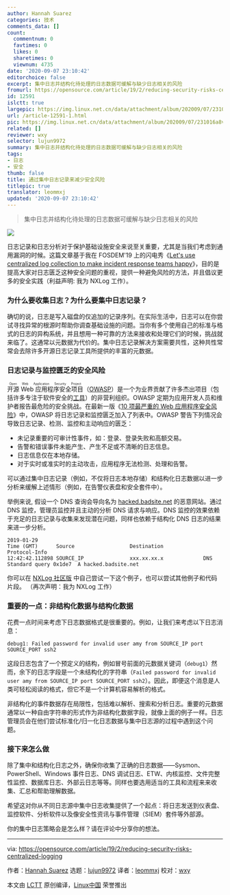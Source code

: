 ```yaml
---
author: Hannah Suarez
categories: 技术
comments_data: []
count:
  commentnum: 0
  favtimes: 0
  likes: 0
  sharetimes: 0
  viewnum: 4735
date: '2020-09-07 23:10:42'
editorchoice: false
excerpt: 集中日志并结构化待处理的日志数据可缓解与缺少日志相关的风险
fromurl: https://opensource.com/article/19/2/reducing-security-risks-centralized-logging
id: 12591
islctt: true
largepic: https://img.linux.net.cn/data/attachment/album/202009/07/231016a8v8gva9gmc5hgv9.jpg
url: /article-12591-1.html
pic: https://img.linux.net.cn/data/attachment/album/202009/07/231016a8v8gva9gmc5hgv9.jpg.thumb.jpg
related: []
reviewer: wxy
selector: lujun9972
summary: 集中日志并结构化待处理的日志数据可缓解与缺少日志相关的风险
tags:
- 日志
- 安全
thumb: false
title: 通过集中日志记录来减少安全风险
titlepic: true
translator: leommxj
updated: '2020-09-07 23:10:42'
---
```



> 
> 集中日志并结构化待处理的日志数据可缓解与缺少日志相关的风险
> 
> 
> 


![](/data/attachment/album/202009/07/231016a8v8gva9gmc5hgv9.jpg)


日志记录和日志分析对于保护基础设施安全来说至关重要，尤其是当我们考虑到通用漏洞的时候。这篇文章基于我在 FOSDEM'19 上的闪电秀《[Let's use centralized log collection to make incident response teams happy](https://fosdem.org/2019/schedule/event/lets_use_centralized_log_collection_to_make_incident_response_teams_happy/)》，目的是提高大家对日志匮乏这种安全问题的重视，提供一种避免风险的方法，并且倡议更多的安全实践（利益声明: 我为 NXLog 工作）。


### 为什么要收集日志？为什么要集中日志记录？


确切的说，日志是写入磁盘的仅追加的记录序列。在实际生活中，日志可以在你尝试寻找异常的根源时帮助你调查基础设施的问题。当你有多个使用自己的标准与格式的日志的异构系统，并且想用一种可靠的方法来接收和处理它们的时候，挑战就来临了。这通常以元数据为代价的。集中日志记录解决方案需要共性，这种共性常常会去除许多开源日志记录工具所提供的丰富的元数据。


### 日志记录与监控匮乏的安全风险


<ruby> 开源 Web 应用程序安全项目 <rt>  Open Web Application Security Project </rt></ruby>（[OWASP](https://www.owasp.org/index.php/Main_Page)）是一个为业界贡献了许多杰出项目（包括许多专注于软件安全的[工具](https://github.com/OWASP)）的非营利组织。OWASP 定期为应用开发人员和维护者报告最危险的安全挑战。在最新一版《[10 项最严重的 Web 应用程序安全风险](https://www.owasp.org/index.php/Top_10-2017_Top_10)》中，OWASP 将日志记录和监控匮乏加入了列表中。OWASP 警告下列情况会导致日志记录、检测、监控和主动响应的匮乏：


* 未记录重要的可审计性事件，如：登录、登录失败和高额交易。
* 告警和错误事件未能产生、产生不足或不清晰的日志信息。
* 日志信息仅在本地存储。
* 对于实时或准实时的主动攻击，应用程序无法检测、处理和告警。


可以通过集中日志记录（例如，不仅将日志本地存储）和结构化日志数据以进一步分析来缓解上述情形（例如，在告警仪表盘和安全套件中）。


举例来说, 假设一个 DNS 查询会导向名为 [hacked.badsite.net](http://hacked.badsite.net) 的恶意网站。通过 DNS 监控，管理员监控并且主动的分析 DNS 请求与响应。DNS 监控的效果依赖于充足的日志记录与收集来发现潜在问题，同样也依赖于结构化 DNS 日志的结果来进一步分析。



```
2019-01-29
Time (GMT)      Source                  Destination             Protocol-Info
12:42:42.112898 SOURCE_IP               xxx.xx.xx.x             DNS     Standard query 0x1de7  A hacked.badsite.net

```

你可以在 [NXLog 社区版](https://nxlog.co/products/nxlog-community-edition/download) 中自己尝试一下这个例子，也可以尝试其他例子和代码片段。 （再次声明：我为 NXLog 工作）


### 重要的一点：非结构化数据与结构化数据


花费一点时间来考虑下日志数据格式是很重要的。例如，让我们来考虑以下日志消息：



```
debug1: Failed password for invalid user amy from SOURCE_IP port SOURCE_PORT ssh2

```

这段日志包含了一个预定义的结构，例如冒号前面的元数据关键词（`debug1`）然而，余下的日志字段是一个未结构化的字符串（`Failed password for invalid user amy from SOURCE_IP port SOURCE_PORT ssh2`）。因此，即便这个消息是人类可轻松阅读的格式，但它不是一个计算机容易解析的格式。


非结构化的事件数据存在局限性，包括难以解析、搜索和分析日志。重要的元数据通常以一种自由字符串的形式作为非结构化数据字段，就像上面的例子一样。日志管理员会在他们尝试标准化/归一化日志数据与集中日志源的过程中遇到这个问题。


### 接下来怎么做


除了集中和结构化日志之外，确保你收集了正确的日志数据——Sysmon、PowerShell、Windows 事件日志、DNS 调试日志、ETW、内核监控、文件完整性监控、数据库日志、外部云日志等等。同样也要选用适当的工具和流程来来收集、汇总和帮助理解数据。


希望这对你从不同日志源中集中日志收集提供了一个起点：将日志发送到仪表盘、监控软件、分析软件以及像安全性资讯与事件管理（SIEM）套件等外部源。


你的集中日志策略会是怎么样？请在评论中分享你的想法。




---


via: <https://opensource.com/article/19/2/reducing-security-risks-centralized-logging>


作者：[Hannah Suarez](https://opensource.com/users/hcs) 选题：[lujun9972](https://github.com/lujun9972) 译者：[leommxj](https://github.com/leommxj) 校对：[wxy](https://github.com/wxy)


本文由 [LCTT](https://github.com/LCTT/TranslateProject) 原创编译，[Linux中国](https://linux.cn/) 荣誉推出